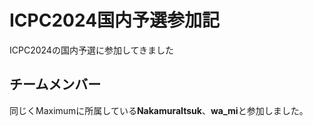 # ICPC2024国内予選参加記
ICPC2024の国内予選に参加してきました

## チームメンバー
同じくMaximumに所属している**NakamuraItsuk**、**wa_mi**と参加しました。
